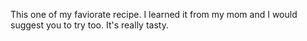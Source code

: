 This one of my faviorate recipe.
I learned it from my mom and I would suggest you to try too.
It's really tasty.